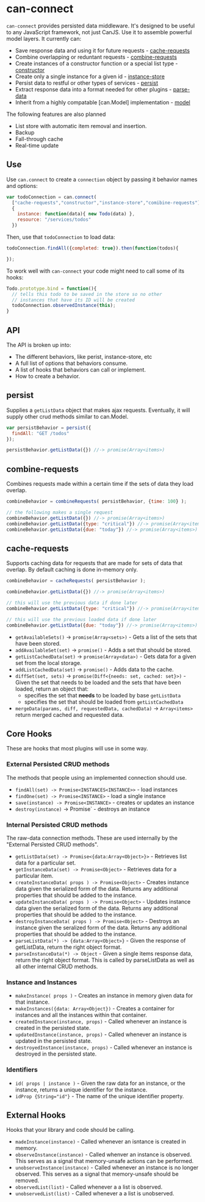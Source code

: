 # can-connect

`can-connect` provides persisted data middleware.  It's designed to be useful to any JavaScript framework, not just CanJS. Use it to assemble powerful model layers. It currently can:

 - Save response data and using it for future requests - [cache-requests](#cache-requests)
 - Combine overlapping or reduntant requests - [combine-requests](#combine-requests)
 - Create instances of a constructor function or a special list type - [constructor](#constructor)
 - Create only a single instance for a given id - [instance-store](#instance-store)
 - Persist data to restful or other types of services - [persist](#persist)
 - Extract response data into a format needed for other plugins - [parse-data](#parse-data)
 - Inherit from a highly compatable [can.Model] implementation - [model](#model)
 
The following features are also planned

 - List store with automatic item removal and insertion.
 - Backup
 - Fall-through cache
 - Real-time update

## Use

Use `can.connect` to create a `connection` object by passing it behavior names and options:

```js
var todoConnection = can.connect(
  ["cache-requests","constructor","instance-store","comibine-requests"],
  {
    instance: function(data){ new Todo(data) },
    resource: "/services/todos"
  })
```

Then, use that `todoConnection` to load data:

```js
todoConnection.findAll({completed: true}).then(function(todos){

});
```

To work well with `can-connect` your code might need to call some of its hooks:

```js
Todo.prototype.bind = function(){
  // tells this todo to be saved in the store so no other 
  // instances that have its ID will be created
  todoConnection.observedInstance(this);
}
```

## API

The API is broken up into:

- The different behaviors, like perist, instance-store, etc
- A full list of options that behaviors consume.
- A list of hooks that behaviors can call or implement.
- How to create a behavior.


## persist

Supplies a `getListData` object that makes ajax requests.  Eventually, 
it will supply other crud methods similar to can.Model.

```js
var persistBehavior = persist({
  findAll: "GET /todos"
});

persistBehavior.getListData({}) //-> promise(Array<items>)
```

## combine-requests

Combines requests made within a certain time if the
sets of data they load overlap.

```js
combineBehavior = combineRequests( persistBehavior, {time: 100} );

// the following makes a single request
combineBehavior.getListData({}) //-> promise(Array<items>)
combineBehavior.getListData({type: "critical"}) //-> promise(Array<items>)
combineBehavior.getListData({due: "today"}) //-> promise(Array<items>)
```


## cache-requests

Supports caching data for requests that are made for sets of data that
overlap.  By default caching is done in-memory only.


```js
combineBehavior = cacheRequests( persistBehavior );

combineBehavior.getListData({}) //-> promise(Array<items>)

// this will use the previous data if done later
combineBehavior.getListData({type: "critical"}) //-> promise(Array<items>)

// this will use the previous loaded data if done later
combineBehavior.getListData({due: "today"}) //-> promise(Array<items>)
```

 - `getAvailableSets()` -> `promise(Array<sets>)` - Gets a list of the sets that have been stored.
 - `addAvailableSet(set)` -> `promise()` - Adds a set that should be stored.
 - `getListCachedData(set)` -> `promise(Array<data>)` - Gets data for a given set from the local storage.
 - `addListCachedData(set)` -> `promise()` - Adds data to the cache.
 - `diffSet(set, sets)` -> `promise(Diff<{needs: set, cached: set}>)` - Given the set that needs to be loaded and the 
   sets that have been loaded, return an object that:
    - specifies the set that __needs__ to be loaded by base `getListData`
    - specifies the set that should be loaded from `getListCachedData`
 - `mergeData(params, diff, requestedData, cachedData)` -> `Array<items>` return merged cached and requested data.


## Core Hooks

These are hooks that most plugins will use in some way.

### External Persisted CRUD methods

The methods that people using an implemented connection should use.

- `findAll(set) -> Promise<INSTANCES<INSTANCE>>` - load instances
- `findOne(set) -> Promise<INSTANCE>` - load a single instance
- `save(instance) -> Promise<INSTANCE>` - creates or updates an instance
- `destroy(instance)` -> Promise<INSTANCE>` - destroys an instance

### Internal Persisted CRUD methods

The raw-data connection methods.  These are used internally by the "External Persisted CRUD methods".

-  `getListData(set) -> Promise<{data:Array<Object>}>` - Retrieves list data for a particular set.
-  `getInstanceData(set) -> Promise<Object>` - Retrieves data for a particular item.
-  `createInstanceData( props ) -> Promise<Object>` - Creates instance data given the serialized form of the data.  Returns any additional properties that should be added to the instance.
-  `updateInstanceData( props ) -> Promise<Object>` - Updates instance data given the serialized form of the data.  Returns any additional properties that should be added to the instance.
-  `destroyInstanceData( props ) -> Promise<Object>` - Destroys an instance given the seralized form of the data.  Returns any additional properties that should be added to the instance.
- `parseListData(*) -> {data:Array<Object>}` - Given the response of getListData, return the right object format.
- `parseInstanceData(*) -> Object` - Given a single items response data, return the right object format.  This is called by parseListData as well as all other internal CRUD methods.

### Instance and Instances

- `makeInstance( props )` - Creates an instance in memory given data for that instance.
- `makeInstances({data: Array<Object})` - Creates a container for instances and all the instances within that container.
- `createdInstance(instance, props)` - Called whenever an instance is created in the persisted state.
- `updatedInstance(instance, props)` - Called whenever an instance is updated in the persisted state.
- `destroyedInstance(instance, props)` - Called whenever an instance is destroyed in the persisted state.


### Identifiers

- `id( props | instance )` - Given the raw data for an instance, or the instance, returns a unique identifier for the instance.
- `idProp {String="id"}` - The name of the unique identifier property.

## External Hooks

Hooks that your library and code should be calling.

- `madeInstance(instance)` - Called whenever an isntance is created in memory.
- `observeInstance(instance)` - Called whenver an instance is observed. This serves as a signal that memory-unsafe actions can be performed.
- `unobserveInstance(instance)` - Called whenever an instance is no longer observed. This serves as a signal that memory-unsafe should be removed.
- `observedList(list)` - Called whenever a a list is observed.
- `unobservedList(list)` - Called whenever a a list is unobserved.
